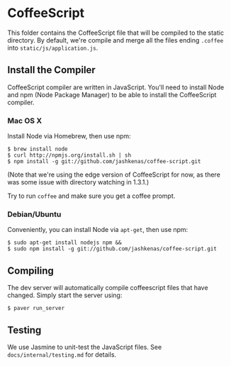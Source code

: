 CoffeeScript
============

This folder contains the CoffeeScript file that will be compiled to the static
directory. By default, we're compile and merge all the files ending `.coffee`
into `static/js/application.js`.

Install the Compiler
--------------------

CoffeeScript compiler are written in JavaScript. You'll need to install Node and
npm (Node Package Manager) to be able to install the CoffeeScript compiler.

### Mac OS X

Install Node via Homebrew, then use npm:

    $ brew install node
    $ curl http://npmjs.org/install.sh | sh
    $ npm install -g git://github.com/jashkenas/coffee-script.git

(Note that we're using the edge version of CoffeeScript for now, as there was
some issue with directory watching in 1.3.1.)

Try to run `coffee` and make sure you get a coffee prompt.

### Debian/Ubuntu

Conveniently, you can install Node via `apt-get`, then use npm:

    $ sudo apt-get install nodejs npm &&
    $ sudo npm install -g git://github.com/jashkenas/coffee-script.git

Compiling
---------

The dev server will automatically compile coffeescript files that have changed.
Simply start the server using:
    
    $ paver run_server

Testing
-------

We use Jasmine to unit-test the JavaScript files.  See `docs/internal/testing.md` for details.
